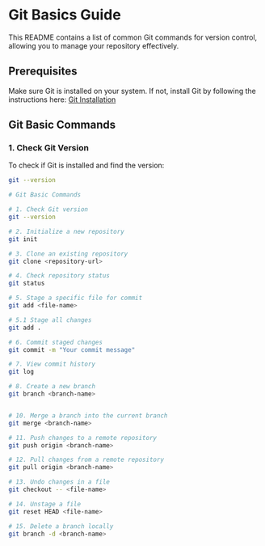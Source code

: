 # Git Basics Guide

This README contains a list of common Git commands for version control, allowing you to manage your repository effectively.

## Prerequisites
Make sure Git is installed on your system. If not, install Git by following the instructions here: [Git Installation](https://git-scm.com/book/en/v2/Getting-Started-Installing-Git)

## Git Basic Commands

### 1. Check Git Version
To check if Git is installed and find the version:
```bash
git --version

# Git Basic Commands

# 1. Check Git version
git --version

# 2. Initialize a new repository
git init

# 3. Clone an existing repository
git clone <repository-url>

# 4. Check repository status
git status

# 5. Stage a specific file for commit
git add <file-name>

# 5.1 Stage all changes
git add .

# 6. Commit staged changes
git commit -m "Your commit message"

# 7. View commit history
git log

# 8. Create a new branch
git branch <branch-name>


# 10. Merge a branch into the current branch
git merge <branch-name>

# 11. Push changes to a remote repository
git push origin <branch-name>

# 12. Pull changes from a remote repository
git pull origin <branch-name>

# 13. Undo changes in a file
git checkout -- <file-name>

# 14. Unstage a file
git reset HEAD <file-name>

# 15. Delete a branch locally
git branch -d <branch-name>
